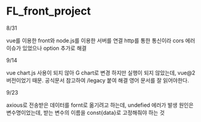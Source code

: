 # FL_front_project

8/31

vue를 이용한 front와 node.js를 이용한 서버를 연결
http를 통한 통신이라 cors 에러 이슈가 있었으나 option 추가로 해결


9/14

vue chart.js 사용이 되지 않아 G chart로 변경
하지만 실행이 되지 않았는데, vue@2 버전이었기 때문. 공식문서 참고하여 /legacy 붙여 해결
영어 문서를 잘 읽어야한다.

9/23

axious로 전송받은 데이터를 fornt로 옮기려고 하는데, undefied 에러가 발생
원인은 변수명이었는데, 받는 변수의 이름을 const{data}로 고정해줘야 하는 것

